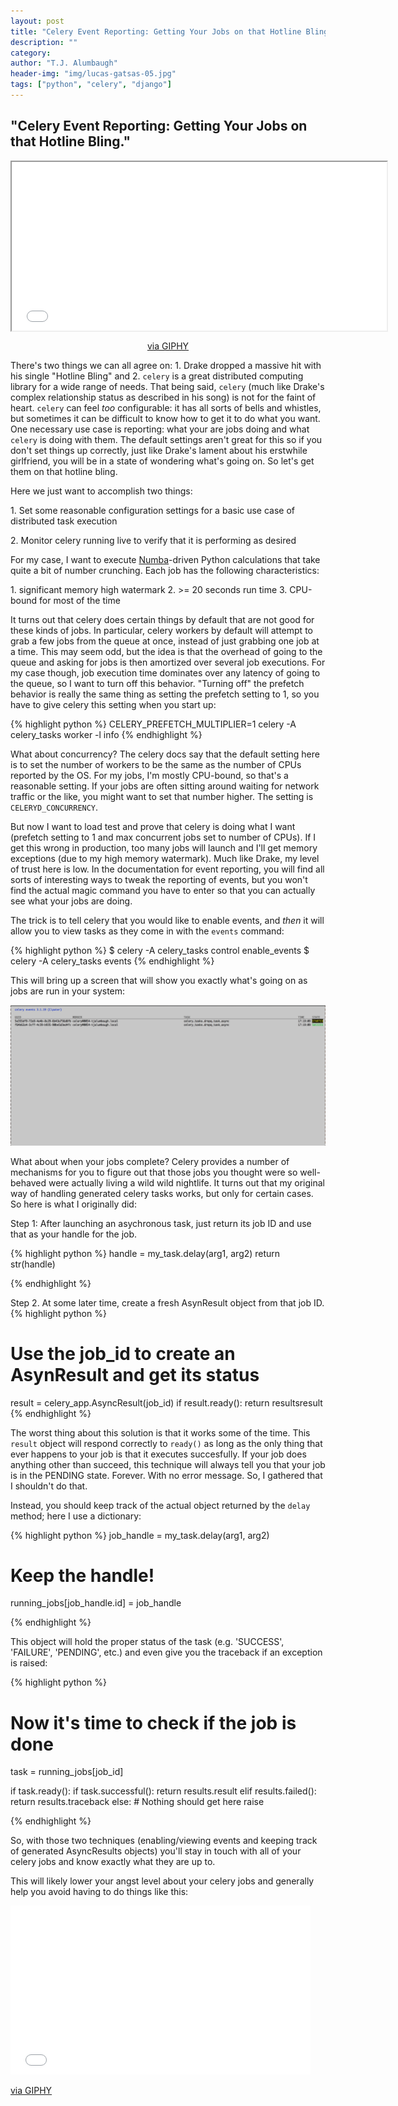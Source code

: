 ```yaml
---
layout: post
title: "Celery Event Reporting: Getting Your Jobs on that Hotline Bling."
description: ""
category: 
author: "T.J. Alumbaugh"
header-img: "img/lucas-gatsas-05.jpg"
tags: ["python", "celery", "django"]
---
```


<h2 class="section-heading"> "Celery Event Reporting: Getting Your Jobs on that Hotline Bling." </h2>

<div>
<iframe style="float:center" align="middle" src="//giphy.com/embed/3o85xKWHrNvXqAvWMM" width="600" height="270" frameBorder="40"  class="giphy-embed" allowFullScreen></iframe><p align="center"><a href="http://giphy.com/gifs/music-video-drake-hotline-bling-3o85xKWHrNvXqAvWMM">via GIPHY</a></p>
</div>

There's two things we can all agree on: 1. Drake dropped a massive hit with his single "Hotline Bling" and 2. `celery` is a great distributed computing library for a wide range of needs. That being said, `celery` (much like Drake's complex relationship status as described in his song) is not for the faint of heart. `celery` can feel *too* configurable: it has all sorts of bells and whistles, but sometimes it can be difficult to know how to get it to do what you want. One necessary use case is reporting: what your are jobs doing and what `celery` is doing with them. The default settings aren't great for this so if you don't set things up correctly, just like Drake's lament about his erstwhile girlfriend, you will be in a state of wondering what's going on. So let's get them on that hotline bling.

Here we just want to accomplish two things:

 1\. Set some reasonable configuration settings for a basic use case of distributed task execution

 2\. Monitor celery running live to verify that it is performing as desired

For my case, I want to execute <a href="http://numba.pydata.org">Numba</a>-driven Python calculations that take quite a bit of number crunching. Each job has the following characteristics:

1\. significant memory high watermark
2\. \>= 20 seconds run time
3\. CPU-bound for most of the time

It turns out that celery does certain things by default that are not good for these kinds of jobs. In particular, celery workers by default will attempt to grab a few jobs from the queue at once, instead of just grabbing one job at a time. This may seem odd, but the idea is that the overhead of going to the queue and asking for jobs is then amortized over several job executions. For my case though, job execution time dominates over any latency of going to the queue, so I want to turn off this behavior. "Turning off" the prefetch behavior is really the same thing as setting the prefetch setting to 1, so you have to give celery this setting when you start up:

{% highlight python %}
CELERY_PREFETCH_MULTIPLIER=1 celery -A celery_tasks worker -l info
{% endhighlight %}

What about concurrency? The celery docs say that the default setting here is to set the number of workers to be the same as the number of CPUs reported by the OS. For my jobs, I'm mostly CPU-bound, so that's a reasonable setting. If your jobs are often sitting around waiting for network traffic or the like, you might want to set that number higher. The setting is `CELERYD_CONCURRENCY`.

But now I want to load test and prove that celery is doing what I want (prefetch setting to 1 and max concurrent jobs set to number of CPUs). If I get this wrong in production, too many jobs will launch and I'll get memory exceptions (due to my high memory watermark). Much like Drake, my level of trust here is low. In the documentation for event reporting, you will find all sorts of interesting ways to tweak the reporting of events, but you won't find the actual magic command you have to enter so that you can actually see what your jobs are doing.

The trick is to tell celery that you would like to enable events, and *then* it will allow you to view tasks as they come in with the `events` command:

{% highlight python %}
$ celery -A celery_tasks control enable_events
$ celery -A celery_tasks events
{% endhighlight %}

This will bring up a screen that will show you exactly what's going on as jobs are run in your system:

![](/img/celery_events.png "I know when that hotline bling, celery is doing its thing.")

What about when your jobs complete? Celery provides a number of mechanisms for you to figure out that those jobs you thought were so well-behaved were actually living a wild wild nightlife. It turns out that my original way of handling generated celery tasks works, but only for certain cases. So here is what I originally did:

Step 1: After launching an asychronous task, just return its job ID and use that as your handle for the job.

{% highlight python %}
handle = my_task.delay(arg1, arg2)
return str(handle)

{% endhighlight %}

Step 2. At some later time, create a fresh AsynResult object from that job ID. 
{% highlight python %}
# Use the job_id to create an AsynResult and get its status
result = celery_app.AsyncResult(job_id)
if result.ready():
    return resultsresult
{% endhighlight %}

The worst thing about this solution is that it works some of the time. This `result` object will respond correctly to `ready()` as long as the only thing that ever happens to your job is that it executes succesfully. If your job does anything other than succeed, this technique will always tell you that your job is in the PENDING state. Forever. With no error message. So, I gathered that I shouldn't do that.

Instead, you should keep track of the actual object returned by the `delay` method; here I use a dictionary:

{% highlight python %}
job_handle = my_task.delay(arg1, arg2)
# Keep the handle!
running_jobs[job_handle.id] = job_handle

{% endhighlight %}

This object will hold the proper status of the task (e.g. 'SUCCESS', 'FAILURE', 'PENDING', etc.) and even give you the traceback if an exception is raised:


{% highlight python %}

# Now it's time to check if the job is done
task = running_jobs[job_id]

if task.ready():
    if task.successful():
        return results.result
    elif results.failed():
        return results.traceback
    else:
        # Nothing should get here
        raise

{% endhighlight %}

So, with those two techniques (enabling/viewing events and keeping track of generated AsyncResults objects) you'll stay in touch with all of your celery jobs and know exactly what they are up to. 

This will likely lower your angst level about your celery jobs and generally help you avoid having to do things like this:

<iframe src="//giphy.com/embed/3o85xJohCZUc524lSU" width="480" height="270" frameBorder="0" class="giphy-embed" allowFullScreen></iframe><p><a href="http://giphy.com/gifs/music-video-drake-hotline-bling-3o85xJohCZUc524lSU">via GIPHY</a></p>
